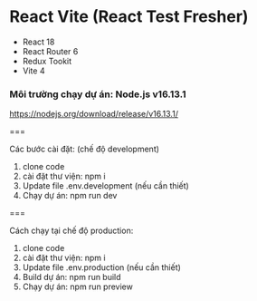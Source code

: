 # React Vite (React Test Fresher)
- React 18
- React Router 6
- Redux Tookit
- Vite 4

### Môi trường chạy dự án: Node.js v16.13.1
https://nodejs.org/download/release/v16.13.1/

===

Các bước cài đặt: (chế độ development)
1. clone code
2. cài đặt thư viện: npm i
3. Update file .env.development (nếu cần thiết)
4. Chạy dự án: npm run dev

===

Cách chạy tại chế độ production:
1. clone code
2. cài đặt thư viện: npm i
3. Update file .env.production (nếu cần thiết)
4. Build dự án: npm run build
5. Chạy dự án: npm run preview
